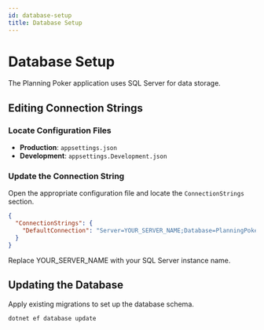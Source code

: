 ```yaml
---
id: database-setup
title: Database Setup
---
```


# Database Setup

The Planning Poker application uses SQL Server for data storage.

## Editing Connection Strings

### Locate Configuration Files

- **Production**: `appsettings.json`
- **Development**: `appsettings.Development.json`

### Update the Connection String

Open the appropriate configuration file and locate the `ConnectionStrings` section.

```json
{
  "ConnectionStrings": {
    "DefaultConnection": "Server=YOUR_SERVER_NAME;Database=PlanningPoker;Trusted_Connection=True;MultipleActiveResultSets=true"
  }
}
```

Replace YOUR_SERVER_NAME with your SQL Server instance name.

## Updating the Database

Apply existing migrations to set up the database schema.

```bash
dotnet ef database update
```

